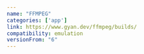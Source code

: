 ```yaml
---
name: "FFMPEG"
categories: ['app']
link: https://www.gyan.dev/ffmpeg/builds/
compatibility: emulation
versionFrom: "6"
---
```


